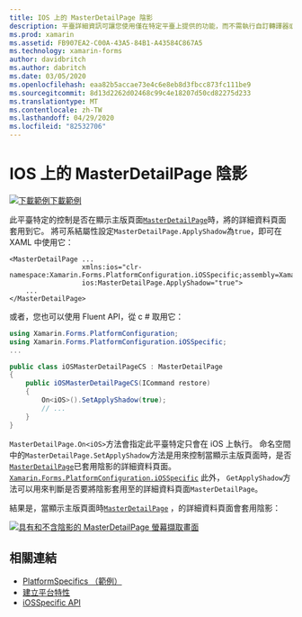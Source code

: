 ```yaml
---
title: IOS 上的 MasterDetailPage 陰影
description: 平臺詳細資訊可讓您使用僅在特定平臺上提供的功能，而不需執行自訂轉譯器或效果。 本文說明如何在顯示主版頁面時，使用 iOS 平臺特定的來控制 MasterDetailPage 的詳細資料頁面是否已套用陰影。
ms.prod: xamarin
ms.assetid: FB907EA2-C00A-43A5-84B1-A43584C867A5
ms.technology: xamarin-forms
author: davidbritch
ms.author: dabritch
ms.date: 03/05/2020
ms.openlocfilehash: eaa82b5accae73e4c6e8eb8d3fbcc873fc111be9
ms.sourcegitcommit: 8d13d2262d02468c99c4e18207d50cd82275d233
ms.translationtype: MT
ms.contentlocale: zh-TW
ms.lasthandoff: 04/29/2020
ms.locfileid: "82532706"
---
```

# <a name="masterdetailpage-shadow-on-ios"></a>IOS 上的 MasterDetailPage 陰影

[![下載範例](~/media/shared/download.png)下載範例](https://docs.microsoft.com/samples/xamarin/xamarin-forms-samples/userinterface-platformspecifics)

此平臺特定的控制是否在顯示主版頁面[`MasterDetailPage`](xref:Xamarin.Forms.MasterDetailPage)時，將的詳細資料頁面套用到它。 將可系結屬性設定`MasterDetailPage.ApplyShadow`為`true`，即可在 XAML 中使用它：

```xaml
<MasterDetailPage ...
                  xmlns:ios="clr-namespace:Xamarin.Forms.PlatformConfiguration.iOSSpecific;assembly=Xamarin.Forms.Core"
                  ios:MasterDetailPage.ApplyShadow="true">
    ...
</MasterDetailPage>
```

或者，您也可以使用 Fluent API，從 c # 取用它：

```csharp
using Xamarin.Forms.PlatformConfiguration;
using Xamarin.Forms.PlatformConfiguration.iOSSpecific;
...

public class iOSMasterDetailPageCS : MasterDetailPage
{
    public iOSMasterDetailPageCS(ICommand restore)
    {
        On<iOS>().SetApplyShadow(true);
        // ...
    }
}
```

`MasterDetailPage.On<iOS>`方法會指定此平臺特定只會在 iOS 上執行。 命名空間中的`MasterDetailPage.SetApplyShadow`方法是用來控制當顯示主版頁面時，是否[`MasterDetailPage`](xref:Xamarin.Forms.MasterDetailPage)已套用陰影的詳細資料頁面。 [`Xamarin.Forms.PlatformConfiguration.iOSSpecific`](xref:Xamarin.Forms.PlatformConfiguration.iOSSpecific) 此外， `GetApplyShadow`方法可以用來判斷是否要將陰影套用至的詳細資料頁面`MasterDetailPage`。

結果是，當顯示主版頁面時[`MasterDetailPage`](xref:Xamarin.Forms.MasterDetailPage) ，的詳細資料頁面會套用陰影：

[![具有和不含陰影的 MasterDetailPage 螢幕擷取畫面](masterdetailpage-shadow-images/shadow.png "具有和不含陰影的 MasterDetailPage")](masterdetailpage-shadow-images/shadow-large.png#lightbox "具有和不含陰影的 MasterDetailPage")

## <a name="related-links"></a>相關連結

- [PlatformSpecifics （範例）](https://docs.microsoft.com/samples/xamarin/xamarin-forms-samples/userinterface-platformspecifics)
- [建立平台特性](~/xamarin-forms/platform/platform-specifics/index.md#creating-platform-specifics)
- [iOSSpecific API](xref:Xamarin.Forms.PlatformConfiguration.iOSSpecific)
